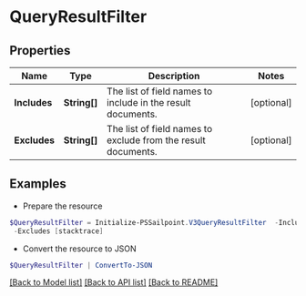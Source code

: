 # QueryResultFilter
## Properties

Name | Type | Description | Notes
------------ | ------------- | ------------- | -------------
**Includes** | **String[]** | The list of field names to include in the result documents. | [optional] 
**Excludes** | **String[]** | The list of field names to exclude from the result documents. | [optional] 

## Examples

- Prepare the resource
```powershell
$QueryResultFilter = Initialize-PSSailpoint.V3QueryResultFilter  -Includes [name, displayName] `
 -Excludes [stacktrace]
```

- Convert the resource to JSON
```powershell
$QueryResultFilter | ConvertTo-JSON
```

[[Back to Model list]](../README.md#documentation-for-models) [[Back to API list]](../README.md#documentation-for-api-endpoints) [[Back to README]](../README.md)


